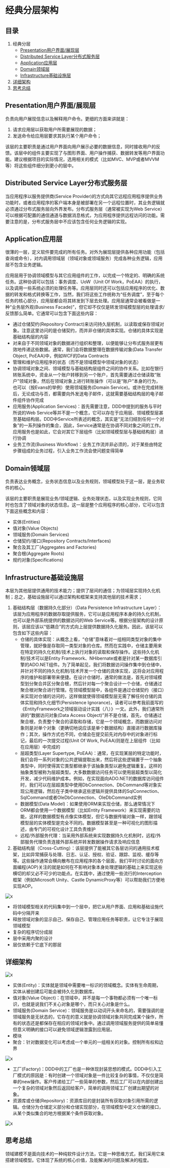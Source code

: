 # 经典分层架构

## 目录

1. 经典分层
   - [Presentation用户界面/展现层](#Presentation用户界面/展现层)
   - [Distributed&nbsp;Service&nbsp;Layer分布式服务层](#Distributed&nbsp;Service&nbsp;Layer分布式服务层)
   - [Application应用层](#Application应用层)
   - [Domain领域层](#Domain领域层)
   - [Infrastructure基础设施层](#Infrastructure基础设施层)
2. [详细架构](#详细架构)
3. [思考总结](#思考总结)

## Presentation用户界面/展现层

负责向用户展现信息以及解释用户命令。更细的方面来讲就是：

1. 请求应用层以获取用户所需要展现的数据；
2. 发送命令给应用层要求其执行某个用户命令；

该层的主要职责是通过用户界面向用户展示必要的数据信息，同时接收用户的反馈。该层中的组件主要实现了与图形界面、用户操作捕获、数据转发等用户界面功能。建议根据项目的实际情况，选用相关的模式（比如MVC、MVP或者MVVM等）将这些组件细分到更小的层中。

## Distributed&nbsp;Service&nbsp;Layer分布式服务层

当应用程序以服务提供商(Service Provider)的方式向其它远程应用程序提供业务功能时，或者应用程序的客户端本身是被部署在另一个远程位置时，其业务逻辑就必须通过分布式服务层向外界发布。分布式服务层（通常被实现为Web Service）可以根据可配置的通信通道与数据消息格式，为应用程序提供远程访问的功能。需要注意的是，分布式服务层中不应该包含任何业务逻辑的实现。

## Application应用层

很薄的一层，定义软件要完成的所有任务。对外为展现层提供各种应用功能（包括查询或命令），对内调用领域层（领域对象或领域服务）完成各种业务逻辑，应用层不包含业务逻辑。

应用层用于协调领域模型与其它应用组件的工作，以完成一个特定的、明确的系统任务。这种协调可以包括：事务调度、UoW（Unit Of Work，PoEAA）的执行，以及调用一些系统必须的处理任务等。应用层同时还可以包括应用程序的优化、数据的转发和格式转换等工作，当然，我们将这些工作统称为“任务调度”，至于每个任务的核心部分，应用层都会将其转发到下层去处理。应用层通常会被看做是一种“业务层外观(Business Facade)”，但它却不仅仅是转发领域模型层的处理请求/反馈那么简单。它通常可以包含下面这些内容：

- 通过仓储契约(Repository Contract)来访问持久层机制，以读取或保存领域对象。注意这里访问的是仓储契约，而并非仓储的具体实现。仓储的具体实现是基础结构层的内容
- 对来自于不同领域对象的数据进行组织和整理，以便能够让分布式服务层更有效地传递这些数据。通常，我们会将数据整理在数据传输对象(Data Transfer Object, PoEAA)中，例如WCF的Data Contracts
- 管理和维护应用程序的状态（而不是领域模型中领域对象的状态）
- 协调领域对象之间、领域模型与基础结构层组件之间的协作关系。比如在银行转账系统中，资金从一个账户转移到另一个账户，首先需要通过仓储读取“账户”领域对象，然后在领域对象上进行转账操作（可以是“账户”本身的行为，也可以（按Evans的举例）使用领域服务(Domain Service)。或许在完成转账后，无论成功与否，都需要向外发送电子邮件，这就需要基础结构层的电子邮件组件协作完成
- 应用服务(Application Services)：首先需要注意，DDD中提到的服务与平时所说的Web Service等并不是一个概念，它可以存在于应用层、领域模型层甚至基础结构层。DDD中Service所表述的概念，其实是“无法归结到任何一个对象”的一系列操作的集合，因此，Service通常是在协调不同对象之间的工作。应用服务也是如此，它会对其它下层组件（比如领域模型层与基础结构层）进行协调
- 业务工作流(Business Workflow)：业务工作流并非必须的，对于某些由特定步骤组成的业务过程，引入业务工作流会使问题变得简单

## Domain领域层

负责表达业务概念，业务状态信息以及业务规则，领域模型处于这一层，是业务软件的核心。

该层的主要职责是展现业务/领域逻辑、业务处理状态，以及实现业务规则，它同时也包含了领域对象的状态信息。这一层是整个应用程序的核心部分，它可以包含下面这些概念和内容：

- 实体(Entities)
- 值对象(Value Objects)
- 领域服务(Domain Services)
- 仓储契约/接口(Repository Contracts/Interfaces)
- 聚合及其工厂(Aggregates and Factories)
- 聚合根(Aggregate Roots)
- 规约对象(Specifications)

## Infrastructure基础设施层

本层为其他层提供通用的技术能力；提供了层间的通信；为领域层实现持久化机制；总之，基础设施层可以通过架构和框架来支持其他层的技术需求；

1. 基础结构层（数据持久化部分）（Data Persistence Infrastructure Layer）：该层为应用程序的数据存取提供服务，它可以是应用程序本身的持久化机制，也可以是外部系统提供的数据访问的Web Service等。根据分层架构的设计原则，该层应该以“低耦合”的方式向上层提供数据持久化服务。因此，该层可以包含如下这些内容：
   - 仓储的具体实现：从概念上看，“仓储”意味着对一组相同类型对象的集中管理，就好像是存取同一类型对象的仓库。然而在实践中，仓储主要用来在特定的持久化机制/技术上执行对象的读取和保存操作。这些持久化机制/技术可以是Entity Framework、NHibernate或者是针对某一数据库引擎的ADO.NET组件。为了简单起见，我们将数据访问操作集中到仓储中，并针对不同的持久化机制/技术开发一个仓储的具体实现，这将会对应用程序的维护和部署带来便捷。在设计仓储时，通常的做法是，首先对领域模型划分聚合并区分聚合根，然后针对每一个聚合设计一个仓储，仓储通过聚合根对聚合进行管理。在领域模型层中，各组件是通过仓储契约（接口）来实现对仓储的访问的，这样做就使得领域模型层无需了解任何仓储的具体实现和持久化细节(Persistence Ignorance)，读者可以参考我前面写的《EntityFramework之领域驱动设计实践（八）》一文。此外，我们通常所讲的“数据访问对象(Data Access Object)”并不是仓储，首先，仓储通过聚合根，负责整个聚合的读取和存储，它是一个领域概念，而数据访问对象则是对单个对象（更确切地说应该是单个数据结构）直接进行数据库操作；其次，操作方式也不同，仓储会在提交前先对内存中的对象进行标记，最后的一次提交过程(Unit Of Work, PoEAA)则是在上层组件（比如在应用层）中完成的
   - 层超类型(Layer Supertype, PoEAA)：通常，在实现某层的特定功能时，我们会将一系列对象的公共逻辑提取出来，然后将这些逻辑置于一个抽象类型中，同时使得其它类型都继承于该抽象类型以避免逻辑重复。这样的抽象类型被称为层超类型。大多数数据访问任务可以使用层超类型以简化开发，减少代码维护成本。例如，在实现面向ADO.NET的数据库访问组件时，我们可以在层超类型中使用DbConnection、DbCommand等对象实现公用逻辑，然后在子类中继承这些逻辑并提供具体的SqlConnection、SqlCommand或者OleDbConnection、OleDbCommand实例
   - 数据模型(Data Model)：如果使用ORM来实现仓储，那么通常情况下ORM都会使用一个数据模型（比如Entity Framework）来实现需要的功能，这样的数据模型有点像实体模型，但它与数据传输对象一样，跟领域模型层的实体模型是完全不同的。数据模型甚至是一种可视化的图形描述，由专门的可视化设计工具负责维护
   - 远程/外部服务代理：当采用外部系统来实现数据持久化机制时，远程/外部服务代理负责连接外部系统并转发数据操作请求及响应信息
2. 基础结构层（Cross-Cutting）：该层提供了能被其它各层访问的通用技术框架，比如异常捕获与处理、日志、认证、授权、验证、跟踪、监视、缓存等等。这些操作通常会横向散布在应用程序的各个层面，我们平时讨论的面向方面编程(AOP)关注的就是如何在不影响对象本身处理逻辑的基础上来实现这些横切的却又必不可少的功能点。在实践中，通过使用一些流行的Interception框架（例如Microsoft Unity、Castle DynamicProxy等）可以帮助我们方便地实现AOP。

![x](./Resource/1.png)

- 将领域模型相关的代码集中到一个层中，把它从用户界面、应用和基础设施代码中分隔开来
- 释放领域对象的显示自己、保存自己、管理应用任务等职责，让它专注于展现领域模型
- 复杂的程序切分成层
- 层中采用内聚的设计
- 层仅依赖于它底下的那层

## 详细架构

![x](./Resource/2.png)

- 实体(Entity)：实体就是领域中需要唯一标识的领域概念。实体有生命周期，实体从被创建后可能会被持久化到数据库。
- 值对象(Value Object)：在领域中，并不是每一个事物都必须有一个唯一标识，也就是说我们不关心对象是哪个，而只关心对象是什么。
- 领域服务(Domain Service)：领域服务是以动词开头来命名的，需要强调的是领域服务是无状态的，它存在的意义就是协调领域对象共同完成某个操作，所有的状态还是都保存在相应的领域对象中。通过调用领域服务提供的简单易懂但意义明确的接口可以避免领域逻辑泄露到应用层。
- 模块
- 聚合：针对数据变化可以考虑成一个单元的一组相关的对象。控制所有权和边界

![x](./Resource/3.png)

- 工厂(Factory)：DDD中的工厂也是一种体现封装思想的模式。DDD中引入工厂模式的原因是：有时创建一个领域对象是一件比较复杂的事情，不仅仅是简单的new操作。客户传递给工厂一些简单的参数，然后工厂可以在内部创建出一个复杂的领域对象然后返回给客户，简单的调用领域工厂创建出期望的对象。
- 资源库或仓储(Repository)：资源库目的是封装所有获取对象引用所需的逻辑。仓储分为仓储定义部分和仓储实现部分，在领域模型中定义仓储的接口，从某个类似集合的地方根据某个条件获取对象。

![x](./Resource/4.png)

## 思考总结

领域建模不是面向技术的一种纯软件设计方法，它是一种思维方式，我们采用它来搭建领域模型。它体现了系统的核心价值，及能解决的问题及解决的程度。
